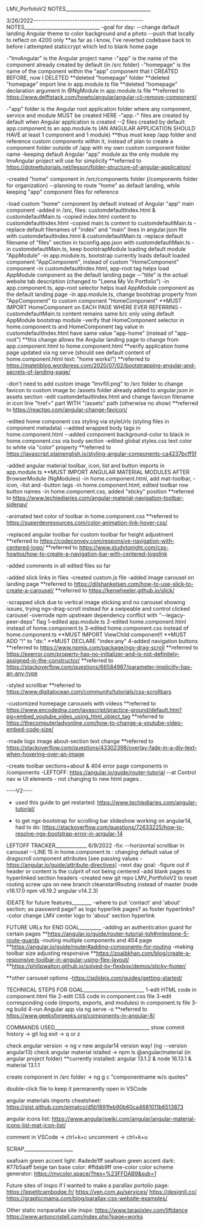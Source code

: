 LMV_PorfolioV2 NOTES___________________________________

3/26/2022---------------------------------------------
NOTES_______________________________
-goal for day: 
--change default landing Angular theme to color background and a photo
--push that locally to reflect on 4200 only
**as far as i know, I've reverted codebase back to before i attempted staticcrypt which led to blank home page

-"lmvAngular" is the Angular project name
-"app" is the name of the component already created by default (in /src folder)
-"homepage" is the name of the component within the "app" component that I CREATED BEFORE, now I DELETED
**deleted "homepage" folder
**deleted "homepage" import line in app.module.ts file
**deleted "homepage" declaration argument in @NgModule in app.module.ts file
**referred to https://www.delftstack.com/howto/angular/angular-cli-remove-component/ 

-"app" folder is the Angular root application folder where any component, service and module MUST be created HERE
-"app.-" files are created by default when Angular application is created 
--2 files created by default: app.component.ts an app.module.ts (AN ANGULAR APPLICATION SHOULD HAVE at least 1 component and 1 module)
**thus must keep /app folder and reference custom components within it, instead of plan to create a component folder outside of /app with my own custom component folder name
-keeping default Angular "app" module as the only module my lmvAngular project will use for simplicity
**referred to https://dotnettutorials.net/lesson/folder-structure-of-angular-application/

-created "home" component in /src/components folder (/components folder for organization)
--planning to route "home" as default landing, while keeping "app" component files for reference 

-load custom "home" component by default instead of Angular "app" main component
-added in /src, files: customdefaultIndex.html & customdefaultMain.ts
-copied index.html content to customdefaultIndex.html
-copied main.ts content to customdefaultMain.ts
-replace default filenames of "index" and "main" lines in angular.json file with customdefaultIndex.html & customdefaultMain.ts
-replace default filename of "files" section in tsconfig.app.json with customdefaultMain.ts
-in customdefaultMain.ts, keep bootstrapModule loading default module "AppModule"
-in app.module.ts, bootstrap currently loads default loaded component "AppComponent", instead of custom "HomeComponent" component
-in customdefaultIndex.html, app-root tag helps load AppModule component as the default landing page
--"title" is the actual website tab description (changed to "Leena My Vo Portfolio")
-in app.component.ts, app-root selector helps load AppModule component as the default landing page
-in app.module.ts, change bootstrap property from "AppComponent" to custom component "HomeComponent"
**MUST IMPORT HomeComponent on EACH PAGE WHERE EVER REFERRING
-customdefaultMain.ts content remains same b/c only using default AppModule bootstrap module
-verify that HomeComponent selector in home.component.ts and HomeComponent tag value in customdefaultIndex.html have same value "app-home" (instead of "app-root")
**this change allows the Angular landing page to change from app.component.html to home.component.html
**verify application home page updated via ng serve (should see default content of home.component.html text: "home works!")
**referred to https://matetiblog.wordpress.com/2020/07/02/bootstrapping-angular-and-secrets-of-landing-page/

-don't need to add custom image "lmvfill.png" to /src folder to change favicon to custom image bc /assets folder already added to angular.json in assets section
-edit customdefaultIndex.html and change favicon filename in icon line "href=" part WITH "/assets" path (otherwise no show)
**referred to https://reactgo.com/angular-change-favicon/

-edited home component css styling via styleUrls (styling files in component metadata)
--added wrapped body tags in home.component.html
--added component background-color to black in home.component.css via body section
-edited global styles.css text color to white via "color" property
**referred to https://javascript.plainenglish.io/styling-angular-components-ca4237bcff5f

-added angular material toolbar, icon, list and button imports in app.module.ts
**MUST IMPORT ANGULAR MATERIAL MODULES AFTER BrowserModule (NgModules)
-in home.component.html, add mat-toolbar, -icon, -list and -button tags
-in home.component.html, edited toolbar row button names
-in home.component.css, added "sticky" position 
**referred to https://www.techiediaries.com/angular-material-navigation-toolbar-sidenav/

-animated text color of toolbar in home.component.css
**referred to https://superdevresources.com/color-animation-link-hover-css/

-replaced angular toolbar for custom toolbar for height adjustment
**referred to https://codeconvey.com/responsive-navigation-with-centered-logo/
**referred to https://www.studytonight.com/css-howtos/how-to-create-a-navigation-bar-with-centered-logolink

-added comments in all edited files so far

-added slick links in files
-created custom.js file
-added image carousel on landing page
**referred to https://dilshankelsen.com/how-to-use-slick-to-create-a-carousel/
**referred to https://kenwheeler.github.io/slick/

-scrapped slick due to vertical image sticking and no carousel showing issues, trying ngx-drag-scroll instead for a swipeable and control clicked carousel
-overrode npm upstream dependency conflict with "--legacy-peer-deps" flag
1-edited app.module.ts
2-edited home.component.html instead of home.component.ts
3-edited home.component.css instead of home.component.ts
**MUST IMPORT ViewChild component!!
**MUST ADD "!" to "ds:"
**MUST DECLARE "index:any"
4-added navigation buttons
**referred to https://www.npmjs.com/package/ngx-drag-scroll
**referred to https://exerror.com/property-has-no-initializer-and-is-not-definitely-assigned-in-the-constructor/
**referred to https://stackoverflow.com/questions/66584987/parameter-implicitly-has-an-any-type

-styled scrollbar
**referred to https://www.digitalocean.com/community/tutorials/css-scrollbars

-customized homepage carousels with videos
**referred to https://www.encodedna.com/javascript/practice-ground/default.htm?pg=embed_youtube_video_using_html_object_tag
**referred to https://thecomputerladyonline.com/how-to-change-a-youtube-video-embed-code-size/

-made logo image about-section text change
**referred to https://stackoverflow.com/questions/43302398/overlay-fade-in-a-div-text-when-hovering-over-an-image

-create toolbar sections+about & 404 error page components in /components 
-LEFTOFF: https://angular.io/guide/router-tutorial
--at Control nav w UI elements - not changing to new html pages.. 

----V2----
- used this guide to get restarted: https://www.techiediaries.com/angular-tutorial/

- to get ngx-bootstrap for scrolling bar slideshow working on angular14, had to do: https://stackoverflow.com/questions/72633225/how-to-resolve-ngx-bootstrap-error-in-angular-14



LEFTOFF TRACKER_____________
6/9/2022
-fix: 
--horizontal scrollbar in carousel
--LINE 15 in home.component.ts : changing default value of dragscroll component attributes [see passing values - https://angular.io/guide/attribute-directives]
-next day goal: 
-figure out if header or content is the culprit of not being centered
-add blank pages to hyperlinked section headers
-created new git repo LMV_PortfolioV2 to reset routing screw ups on new branch cleanstartRouting instead of master (node v16.17.0 npm v8.19.2 angular v14.2.3)


IDEATE for future features________
-where to put 'contact' and 'about' section; as password page? as logo hyperlink pages? as footer hyperlinks?
-color change LMV center logo to 'about' section hyperlink

FUTURE URLs for END GOAL_________
-adding an authentication guard for certain pages
**https://angular.io/guide/router-tutorial-toh#milestone-5-route-guards
-routing multiple components and 404 page 
**https://angular.io/guide/router#adding-components-for-routing
-making toolbar size adjusting responsive
**https://zoaibkhan.com/blog/create-a-responsive-toolbar-in-angular-using-flex-layout/
**https://philipwalton.github.io/solved-by-flexbox/demos/sticky-footer/

**other carousel options
-https://splidejs.com/guides/getting-started/

TECHNICAL STEPS FOR GOAL_________________________
1-edit HTML code in component.html file
2-edit CSS code in component.css file
3-edit corresponding code (imports, exports, and modules) in component.ts file
3-ng build
4-run Angular app via ng serve -o
**referred to https://www.geeksforgeeks.org/components-in-angular-8/

COMMANDS USED_______________________________________
show commit history -> git log
exit -> q or z

check angular version -> ng v new angular14 version way! (ng --version angular13)
check angular material istalled -> npm ls @angular/material (in angular project folder)
**currently installed: angular 13.1.2 & node 16.13.1 & material 13.1.1

create component in /src folder -> ng g c "componentname w/o quotes"

double-click file to keep it permanently open in VSCode

angular materials imports cheatsheet: https://gist.github.com/pimatco/d5b1891feb90b60ca4681011b6513873

angular icons list: https://www.angularjswiki.com/angular/angular-material-icons-list-mat-icon-list/

comment in VSCode -> ctrl+k+c
uncomment -> ctrl+k+u


SCRAP____________________

seafoam green accent light: #adede1ff
seafoam green accent dark: #77b5aaff
beige tan base color: #ffdab9ff
one-color color scheme generator: https://mycolor.space/?hex=%23FFDAB9&sub=1

Future sites of inspo if I wanted to make a parallax portolio page:
https://lepetitcambodge.fr/
https://ven.com.au/services/
https://designli.co/
https://graphicmama.com/blog/parallax-css-website-examples/

Other static nonparallax site inspo:
https://www.tarapixley.com/liftdance
https://www.antoncristell.com/index.php?page=works

